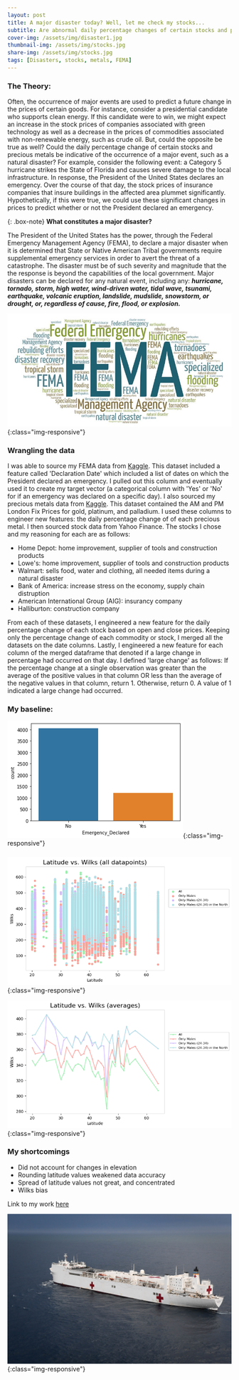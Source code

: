 ```yaml
---
layout: post
title: A major disaster today? Well, let me check my stocks...
subtitle: Are abnormal daily percentage changes of certain stocks and precious metals indicative of a federally declared disaster?
cover-img: /assets/img/disaster1.jpg
thumbnail-img: /assets/img/stocks.jpg
share-img: /assets/img/stocks.jpg
tags: [Disasters, stocks, metals, FEMA]
---
```



### The Theory:

Often, the occurrence of major events are used to predict a future change in the prices of certain goods.  For instance, consider a presidential candidate who supports clean energy.  If this candidate were to win, we might expect an increase in the stock prices of companies associated with green technology as well as a decrease in the prices of commodities associated with non-renewable energy, such as crude oil.  But, could the opposite be true as well?  Could the daily percentage change of certain stocks and precious metals be indicative of the occurrence of a major event, such as a natural disaster?  For example, consider the following event:  a Category 5 hurricane strikes the State of Florida and causes severe damage to the local infrastructure.  In response, the President of the United States declares an emergency.  Over the course of that day, the stock prices of insurance companies that insure buildings in the affected area plummet significantly.  Hypothetically, if this were true, we could use these significant changes in prices to predict whether or not the President declared an emergency. 


{: .box-note}
**What constitutes a major disaster?** 

The President of the United States has the power, through the Federal Emergency Management Agency (FEMA), to declare a major disaster when it is determined that State or Native American Tribal governments require supplemental emergency services in order to avert the threat of a catastrophe.  The disaster must be of such severity and magnitude that the the response is beyond the capabilities of the local government.  Major disasters can be declared for any natural event, including any:  ***hurricane, tornado, storm, high water, wind-driven water, tidal wave, tsunami, earthquake, volcanic eruption, landslide, mudslide, snowstorm, or drought, or, regardless of cause, fire, flood, or explosion.***    
    

![FEMA](/assets/img/FEMA.jpg){:class="img-responsive"}


### Wrangling the data

I was able to source my FEMA data from [Kaggle](https://www.kaggle.com/fema/federal-disasters).  This dataset included a feature called 'Declaration Date' which included a list of dates on which the President declared an emergency.  I pulled out this column and eventually used it to create my target vector (a categorical column with 'Yes' or 'No' for if an emergency was declared on a specific day).  I also sourced my precious metals data from [Kaggle](https://www.kaggle.com/lsind18/daily-london-metal-fix-prices).  This dataset contained the AM and PM London Fix Prices for gold, platinum, and palladium.  I used these columns to engineer new features:  the daily percentage change of of each precious metal.  I then sourced stock data from Yahoo Finance.  The stocks I chose and my reasoning for each are as follows:

- Home Depot:  home improvement, supplier of tools and construction products
- Lowe's:  home improvement, supplier of tools and construction products
- Walmart:  sells food, water and clothing, all needed items during a natural disaster 
- Bank of America:  increase stress on the economy, supply chain distruption 
- American International Group (AIG):  insurancy company
- Halliburton:  construction company

From each of these datasets, I engineered a new feature for the daily percentage change of each stock based on open and close prices.  Keeping only the percentage change of each commodity or stock, I merged all the datasets on the date columns.  Lastly, I engineered a new feature for each column of the merged dataframe that denoted if a large change in percentage had occurred on that day.  I defined 'large change' as follows:  If the percentage change at a single observation was greater than the average of the positive values in that column OR less than the average of the negative values in that column, return 1. Otherwise, return 0.  A value of 1 indicated a large change had occurred.  


### My baseline:

![baseline](/assets/img/Baseline.png){:class="img-responsive"}


### 


![Scatterplot](/assets/img/All_Datapoints.png){:class="img-responsive"}


![Line Graph](/assets/img/Averages.png){:class="img-responsive"}


### My shortcomings

- Did not account for changes in elevation
- Rounding latitude values weakened data accuracy
- Spread of latitude values not great, and concentrated
- Wilks bias


Link to my work [here](https://github.com/Collin-Campbell/BuildWeek2/blob/main/project.ipynb)

![ship](/assets/img/ship.jpg){:class="img-responsive"}
